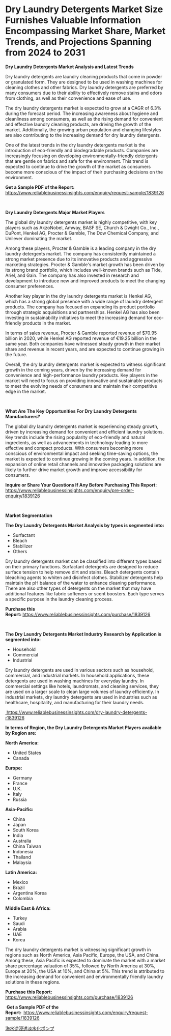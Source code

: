 <p><h1>Dry Laundry Detergents Market Size Furnishes Valuable Information Encompassing Market Share, Market Trends, and Projections Spanning from 2024 to 2031</h1></p><p><strong>Dry Laundry Detergents Market Analysis and Latest Trends</strong></p>
<p><p>Dry laundry detergents are laundry cleaning products that come in powder or granulated form. They are designed to be used in washing machines for cleaning clothes and other fabrics. Dry laundry detergents are preferred by many consumers due to their ability to effectively remove stains and odors from clothing, as well as their convenience and ease of use.</p><p>The dry laundry detergents market is expected to grow at a CAGR of 6.3% during the forecast period. The increasing awareness about hygiene and cleanliness among consumers, as well as the rising demand for convenient and effective laundry cleaning products, are driving the growth of the market. Additionally, the growing urban population and changing lifestyles are also contributing to the increasing demand for dry laundry detergents.</p><p>One of the latest trends in the dry laundry detergents market is the introduction of eco-friendly and biodegradable products. Companies are increasingly focusing on developing environmentally-friendly detergents that are gentle on fabrics and safe for the environment. This trend is expected to continue to drive the growth of the market as consumers become more conscious of the impact of their purchasing decisions on the environment.</p></p>
<p><strong>Get a Sample PDF of the Report:&nbsp;</strong> <a href="https://www.reliablebusinessinsights.com/enquiry/request-sample/1839126">https://www.reliablebusinessinsights.com/enquiry/request-sample/1839126</a></p>
<p>&nbsp;</p>
<p><strong>Dry Laundry Detergents Major Market Players</strong></p>
<p><p>The global dry laundry detergents market is highly competitive, with key players such as AkzoNobel, Amway, BASF SE, Church & Dwight Co., Inc., DuPont, Henkel AG, Procter & Gamble, The Dow Chemical Company, and Unilever dominating the market. </p><p>Among these players, Procter & Gamble is a leading company in the dry laundry detergents market. The company has consistently maintained a strong market presence due to its innovative products and aggressive marketing strategies. Procter & Gamble's market growth has been driven by its strong brand portfolio, which includes well-known brands such as Tide, Ariel, and Gain. The company has also invested in research and development to introduce new and improved products to meet the changing consumer preferences.</p><p>Another key player in the dry laundry detergents market is Henkel AG, which has a strong global presence with a wide range of laundry detergent products. The company has focused on expanding its product portfolio through strategic acquisitions and partnerships. Henkel AG has also been investing in sustainability initiatives to meet the increasing demand for eco-friendly products in the market.</p><p>In terms of sales revenue, Procter & Gamble reported revenue of $70.95 billion in 2020, while Henkel AG reported revenue of €19.25 billion in the same year. Both companies have witnessed steady growth in their market share and revenue in recent years, and are expected to continue growing in the future.</p><p>Overall, the dry laundry detergents market is expected to witness significant growth in the coming years, driven by the increasing demand for convenience and high-performance laundry products. Key players in the market will need to focus on providing innovative and sustainable products to meet the evolving needs of consumers and maintain their competitive edge in the market.</p></p>
<p>&nbsp;</p>
<p><strong>What Are The Key Opportunities For Dry Laundry Detergents Manufacturers?</strong></p>
<p><p>The global dry laundry detergents market is experiencing steady growth, driven by increasing demand for convenient and efficient laundry solutions. Key trends include the rising popularity of eco-friendly and natural ingredients, as well as advancements in technology leading to more effective and compact products. With consumers becoming more conscious of environmental impact and seeking time-saving options, the market is expected to continue growing in the coming years. In addition, the expansion of online retail channels and innovative packaging solutions are likely to further drive market growth and improve accessibility for consumers.</p></p>
<p><strong>Inquire or Share Your Questions If Any Before Purchasing This Report:</strong> <a href="https://www.reliablebusinessinsights.com/enquiry/pre-order-enquiry/1839126">https://www.reliablebusinessinsights.com/enquiry/pre-order-enquiry/1839126</a></p>
<p>&nbsp;</p>
<p><strong>Market Segmentation</strong></p>
<p><strong>The Dry Laundry Detergents Market Analysis by types is segmented into:</strong></p>
<p><ul><li>Surfactant</li><li>Bleach</li><li>Stabilizer</li><li>Others</li></ul></p>
<p><p>Dry laundry detergents market can be classified into different types based on their primary functions. Surfactant detergents are designed to reduce surface tension to help remove dirt and stains. Bleach detergents contain bleaching agents to whiten and disinfect clothes. Stabilizer detergents help maintain the pH balance of the water to enhance cleaning performance. There are also other types of detergents on the market that may have additional features like fabric softeners or scent boosters. Each type serves a specific purpose in the laundry cleaning process.</p></p>
<p><strong>Purchase this Report:&nbsp;</strong><a href="https://www.reliablebusinessinsights.com/purchase/1839126">https://www.reliablebusinessinsights.com/purchase/1839126</a></p>
<p>&nbsp;</p>
<p><strong>The Dry Laundry Detergents Market Industry Research by Application is segmented into:</strong></p>
<p><ul><li>Household</li><li>Commercial</li><li>Industrial</li></ul></p>
<p><p>Dry laundry detergents are used in various sectors such as household, commercial, and industrial markets. In household applications, these detergents are used in washing machines for everyday laundry. In commercial settings like hotels, laundromats, and cleaning services, they are used on a larger scale to clean large volumes of laundry efficiently. In industrial markets, dry laundry detergents are used in industries such as healthcare, hospitality, and manufacturing for their laundry needs.</p></p>
<p><a href="https://www.reliablebusinessinsights.com/dry-laundry-detergents-r1839126">&nbsp;https://www.reliablebusinessinsights.com/dry-laundry-detergents-r1839126</a></p>
<p><strong>In terms of Region, the Dry Laundry Detergents Market Players available by Region are:</strong></p>
<p>
    <p> <strong> North America: </strong>
        <ul>
            <li>United States</li>
            <li>Canada</li>
        </ul>
        </p> 
    <p> <strong> Europe: </strong>
        <ul>
            <li>Germany</li>
            <li>France</li>
            <li>U.K.</li>
            <li>Italy</li>
            <li>Russia</li>
        </ul>
        </p> 
    <p> <strong> Asia-Pacific: </strong>
        <ul>
            <li>China</li>
            <li>Japan</li>
            <li>South Korea</li>
            <li>India</li>
            <li>Australia</li>
            <li>China Taiwan</li>
            <li>Indonesia</li>
            <li>Thailand</li>
            <li>Malaysia</li>
        </ul>
        </p> 
    <p> <strong> Latin America: </strong>
        <ul>
            <li>Mexico</li>
            <li>Brazil</li>
            <li>Argentina Korea</li>
            <li>Colombia</li>
        </ul>
        </p> 
    <p> <strong> Middle East & Africa: </strong>
        <ul>
            <li>Turkey</li>
            <li>Saudi</li>
            <li>Arabia</li>
            <li>UAE</li>
            <li>Korea</li>
        </ul>
    </p>
    </p>
<p><p>The dry laundry detergents market is witnessing significant growth in regions such as North America, Asia Pacific, Europe, the USA, and China. Among these, Asia Pacific is expected to dominate the market with a market share percentage valuation of 35%, followed by North America at 30%, Europe at 20%, the USA at 10%, and China at 5%. This trend is attributed to the increasing demand for convenient and environmentally friendly laundry solutions in these regions.</p></p>
<p><strong>Purchase this Report: </strong><a href="https://www.reliablebusinessinsights.com/purchase/1839126">https://www.reliablebusinessinsights.com/purchase/1839126</a></p>
<p>&nbsp;<strong>Get a Sample PDF of the Report:&nbsp;&nbsp;</strong><a href="https://www.reliablebusinessinsights.com/enquiry/request-sample/1839126">https://www.reliablebusinessinsights.com/enquiry/request-sample/1839126</a></p>
<p><strong></strong></p>
<p><p><a href="https://github.com/RandallRunte2023/Market-Research-Report-List-1/blob/main/9121914138235.md">海水逆浸透淡水化ポンプ</a></p></p>